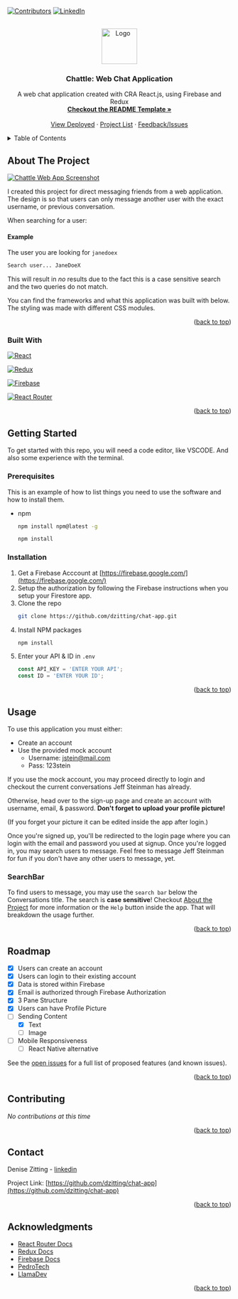 <!-- Improved compatibility of back to top link: See: https://github.com/othneildrew/Best-README-Template/pull/73 -->
<a name="readme-top"></a>
<!--
*** Thanks for checking out the Best-README-Template. If you have a suggestion
*** that would make this better, please fork the repo and create a pull request
*** or simply open an issue with the tag "enhancement".
*** Don't forget to give the project a star!
*** Thanks again! Now go create something AMAZING! :D
-->



<!-- PROJECT SHIELDS -->
<!--
*** I'm using markdown "reference style" links for readability.
*** Reference links are enclosed in brackets [ ] instead of parentheses ( ).
*** See the bottom of this document for the declaration of the reference variables
*** for contributors-url, forks-url, etc. This is an optional, concise syntax you may use.
*** https://www.markdownguide.org/basic-syntax/#reference-style-links
-->
[![Contributors][contributors-shield]][contributors-url]
[![LinkedIn][linkedin-shield]][linkedin-url]



<!-- PROJECT LOGO -->
<br />
<div align="center">
  <a href="https://github.com/dzitting/chat-app">
    <img src="https://imgtr.ee/images/2023/10/17/c3e63cebb4a55e4e3375d0895608d16d.jpeg" alt="Logo" width="80" height="80">
  </a>

<h3 align="center">Chattle: Web Chat Application</h3>

  <p align="center">
    A web chat application created with CRA React.js, using Firebase and Redux
    <br />
    <a href="https://github.com/othneildrew/Best-README-Template#readme"><strong>Checkout the README Template »</strong></a>
    <br />
    <br />
    <a href="https://chattle.netlify.app/">View Deployed</a>
    ·
    <a href="https://dzitting.github.io/">Project List</a>
    ·
    <a href="https://github.com/dzitting/chat-app/issues">Feedback/Issues</a>
  </p>
</div>



<!-- TABLE OF CONTENTS -->
<details>
  <summary>Table of Contents</summary>
  <ol>
    <li>
      <a href="#about-the-project">About The Project</a>
      <ul>
        <li><a href="#built-with">Built With</a></li>
      </ul>
    </li>
    <li>
      <a href="#getting-started">Getting Started</a>
      <ul>
        <li><a href="#prerequisites">Prerequisites</a></li>
        <li><a href="#installation">Installation</a></li>
      </ul>
    </li>
    <li><a href="#usage">Usage</a></li>
    <li><a href="#roadmap">Roadmap</a></li>
    <li><a href="#contributing">Contributing</a></li>
    <li><a href="#license">License</a></li>
    <li><a href="#contact">Contact</a></li>
    <li><a href="#acknowledgments">Acknowledgments</a></li>
  </ol>
</details>



<!-- ABOUT THE PROJECT -->
## About The Project

[![Chattle Web App Screenshot][product-screenshot]](https://imgtr.ee/images/2023/10/17/c3e63cebb4a55e4e3375d0895608d16d.jpeg)

I created this project for direct messaging friends from a web application. The design is so that users can only message another user with the exact username, or previous conversation. 

When searching for a user:

<h4>Example</h4>

The user you are looking for `janedoex`

```sh
Search user... JaneDoeX
```

This will result in _no_ results due to the fact this is a case sensitive search and the two queries do not match.

You can find the frameworks and what this application was built with below. The styling was made with different CSS modules.

<p align="right">(<a href="#readme-top">back to top</a>)</p>



### Built With

 [![React][React.js]][React-url]

 [![Redux][Redux]][Redux-url]

 [![Firebase][Firebase]][Firebase-url]

 [![React Router][React Router]][React Router-url]


<p align="right">(<a href="#readme-top">back to top</a>)</p>



<!-- GETTING STARTED -->
## Getting Started

To get started with this repo, you will need a code editor, like VSCODE. And also some experience with the terminal.

### Prerequisites

This is an example of how to list things you need to use the software and how to install them.
* npm
  ```sh
  npm install npm@latest -g
  ```

  ```sh
  npm install
  ```

### Installation

1. Get a Firebase Acccount at [https://firebase.google.com/](https://firebase.google.com/)
2. Setup the authorization by following the Firebase instructions when you setup your Firestore app.
3. Clone the repo
   ```sh
   git clone https://github.com/dzitting/chat-app.git
   ```
4. Install NPM packages
   ```sh
   npm install
   ```
5. Enter your API & ID in `.env`
   ```js
   const API_KEY = 'ENTER YOUR API';
   const ID = 'ENTER YOUR ID';
   ```

<p align="right">(<a href="#readme-top">back to top</a>)</p>



<!-- USAGE EXAMPLES -->
## Usage

To use this application you must either:

* Create an account
* Use the provided mock account
    * Username: jstein@mail.com
    * Pass: 123stein

If you use the mock account, you may proceed directly to login and checkout the current conversations Jeff Steinman has already.

Otherwise, head over to the sign-up page and create an account with username, email, & password. **Don't forget to upload your profile picture!**

(If you forget your picture it can be edited inside the app after login.)

Once you're signed up, you'll be redirected to the login page where you can login with the email and password you used at signup. Once you're logged in, you may search users to message. Feel free to message Jeff Steinman for fun if you don't have any other users to message, yet.

### SearchBar

To find users to message, you may use the `search bar` below the Conversations title. The search is **case sensitive**! Checkout <a href="#about-the-project">About the Project</a> for more information or the `Help` button inside the app. That will breakdown the usage further.

<p align="right">(<a href="#readme-top">back to top</a>)</p>



<!-- ROADMAP -->
## Roadmap

- [x] Users can create an account
- [x] Users can login to their existing account
- [x] Data is stored within Firebase
- [x] Email is authorized through Firebase Authorization
- [x] 3 Pane Structure
- [x] Users can have Profile Picture
- [ ] Sending Content
    - [x] Text
    - [ ] Image
- [ ] Mobile Responsiveness
    - [ ] React Native alternative

See the [open issues](https://github.com/dzitting/chat-app/issues) for a full list of proposed features (and known issues).

<p align="right">(<a href="#readme-top">back to top</a>)</p>



<!-- CONTRIBUTING -->
## Contributing

*No contributions at this time*

<p align="right">(<a href="#readme-top">back to top</a>)</p>



<!-- LICENSE -->
<!-- ## License

Distributed under the MIT License. See `LICENSE.txt` for more information.

<p align="right">(<a href="#readme-top">back to top</a>)</p> -->



<!-- CONTACT -->
## Contact

Denise Zitting - [linkedin](https://linkedin.com/in/denise-zitting101)

Project Link: [https://github.com/dzitting/chat-app](https://github.com/dzitting/chat-app)

<p align="right">(<a href="#readme-top">back to top</a>)</p>



<!-- ACKNOWLEDGMENTS -->
## Acknowledgments

* [React Router Docs](https://reactrouter.com/en/main)
* [Redux Docs](https://redux.js.org/tutorials/index)
* [Firebase Docs](https://firebase.google.com/docs/firestore)
* [PedroTech](https://www.youtube.com/watch?v=0gLr-pBIPhI&ab_channel=PedroTech)
* [LlamaDev](https://www.youtube.com/watch?v=k4mjF4sPITE&ab_channel=LamaDev)

<p align="right">(<a href="#readme-top">back to top</a>)</p>



<!-- MARKDOWN LINKS & IMAGES -->
<!-- https://www.markdownguide.org/basic-syntax/#reference-style-links -->
[contributors-shield]: https://img.shields.io/github/contributors/dzitting/chat-app.svg?style=for-the-badge
[contributors-url]: https://github.com/dzitting/chat-app/graphs/contributors
[Firebase]: https://img.shields.io/badge/Firebase-039BE5?style=for-the-badge&logo=Firebase&logoColor=white
[Firebase-url]: https://firebase.google.com/
[forks-shield]: https://img.shields.io/github/forks/dzitting/chat-app.svg?style=for-the-badge
[forks-url]: https://github.com/dzitting/chat-app/network/members
[stars-shield]: https://img.shields.io/github/stars/dzitting/chat-app.svg?style=for-the-badge
[stars-url]: https://github.com/dzitting/chat-app/stargazers
[issues-shield]: https://img.shields.io/github/issues/dzitting/chat-app.svg?style=for-the-badge
[issues-url]: https://github.com/dzitting/chat-app/issues
[license-shield]: https://img.shields.io/github/license/dzitting/chat-app.svg?style=for-the-badge
[license-url]: https://github.com/dzitting/chat-app/blob/master/LICENSE.txt
[linkedin-shield]: https://img.shields.io/badge/-LinkedIn-black.svg?style=for-the-badge&logo=linkedin&colorB=555
[linkedin-url]: https://linkedin.com/in/denise-zitting101
[product-screenshot]: images/screenshot.png
[Next.js]: https://img.shields.io/badge/next.js-000000?style=for-the-badge&logo=nextdotjs&logoColor=white
[Next-url]: https://nextjs.org/
[React.js]: https://img.shields.io/badge/React-20232A?style=for-the-badge&logo=react&logoColor=61DAFB
[React-url]: https://reactjs.org/
[React Router]: https://img.shields.io/badge/React_Router-CA4245?style=for-the-badge&logo=react-router&logoColor=white
[React Router-url]: https://reactrouter.com/en/main
[Redux]:https://img.shields.io/badge/redux-%23593d88.svg?style=for-the-badge&logo=redux&logoColor=white
[Redux-url]:https://redux.js.org/
[Vue.js]: https://img.shields.io/badge/Vue.js-35495E?style=for-the-badge&logo=vuedotjs&logoColor=4FC08D
[Vue-url]: https://vuejs.org/
[Angular.io]: https://img.shields.io/badge/Angular-DD0031?style=for-the-badge&logo=angular&logoColor=white
[Angular-url]: https://angular.io/
[Svelte.dev]: https://img.shields.io/badge/Svelte-4A4A55?style=for-the-badge&logo=svelte&logoColor=FF3E00
[Svelte-url]: https://svelte.dev/
[Laravel.com]: https://img.shields.io/badge/Laravel-FF2D20?style=for-the-badge&logo=laravel&logoColor=white
[Laravel-url]: https://laravel.com
[Bootstrap.com]: https://img.shields.io/badge/Bootstrap-563D7C?style=for-the-badge&logo=bootstrap&logoColor=white
[Bootstrap-url]: https://getbootstrap.com
[JQuery.com]: https://img.shields.io/badge/jQuery-0769AD?style=for-the-badge&logo=jquery&logoColor=white
[JQuery-url]: https://jquery.com 